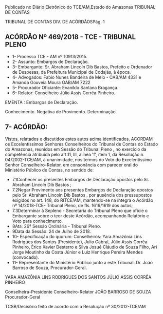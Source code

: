 Publicado  no  Diário Eletrônico do TCE/AM,Estado do Amazonas TRIBUNAL DE CONTAS

TRIBUNAL DE CONTAS DIV. DE  ACÓRDÃOSPág. 1

## ACÓRDÃO Nº 469/2018 - TCE - TRIBUNAL PLENO

- 1- Processo TCE - AM nº 10913/2015.
- 2- Assunto: Embargos de Declaração.
- 3- Embargante: Sr.  Abraham  Lincoln  Dib  Bastos,  Prefeito  e  Ordenador  de  Despesas,  da Prefeitura Municipal de Codajás, à época.
- 4- Advogados: Fabio Nunes Bandeira de Melo - OAB/AM 4331 e Amanda Gouveia Moura OAB/AM 7222
- 5- Procurador Oficiante: Evanildo Santana Bragança.
- 6- Relator: Conselheiro Júlio Assis Corrêa Pinheiro.

EMENTA : Embargos de Declaração.

Conhecimento. Negativa de Provimento. Determinação.

## 7- ACÓRDÃO:

Vistos,  relatados  e  discutidos  estes  autos  acima  identificados, ACORDAM os Excelentíssimos  Senhores  Conselheiros  do  Tribunal  de  Contas  do  Estado  do  Amazonas, reunidos em Sessão do Tribunal Pleno , no exercício da competência atribuída pelo art.11, III, alínea 'f', item 1, da Resolução n. 04/2002-TCE/AM, à unanimidade, nos termos do Voto do Excelentíssimo Senhor Conselheiro-Relator, em consonância com parecer oral do Ministério Público de Contas, no sentido de:

- 7.1Conhecer os  presentes  Embargos  de  Declaração  opostos  pelo Sr. Abraham Lincoln Dib Bastos ;
- 7.2Negar Provimento aos presentes Embargos de Declaração opostos pelo Sr. Abraham  Lincoln  Dib  Bastos , por  ausência  dos  pressupostos exigidos no art. 148, do RITCE/AM, mantendo-se na íntegra o Acórdão nº 14/2018-TCE- Tribunal Pleno, de fls. 1616/1619 dos autos;
- 7.3Determinar à  Sepleno  -  Secretaria  do  Tribunal  Pleno que  oficie  o Embargante sobre o teor deste Acórdão, acompanhando Relatório e Voto para conhecimento.
- 8Ata: 26ª Sessão Ordinária - Tribunal Pleno.
- 9Data da Sessão: 24 de Julho de 2018.
- 10- Especificação  do  quorum: Conselheiros:  Yara  Amazônia  Lins  Rodrigues  dos  Santos (Presidente), Julio Cabral, Júlio Assis Corrêa Pinheiro, Érico Xavier Desterro e Silva Josué Cláudio  de  Souza  Filho,  Ari  Jorge  Moutinho  da  Costa  Júnior  e  Luiz  Henrique  Pereira Mendes (convocado).
- 11- Representante  do  Ministério  Público  junto  a  este  Tribunal: Dr. João  Barroso  de Souza, Procurador-Geral.

YARA AMAZÔNIA LINS RODRIGUES DOS SANTOS JÚLIO ASSIS CORRÊA PINHEIRO

Conselheira-Presidente Conselheiro-Relator JOÃO BARROSO DE SOUZA Procurador-Geral

TCSB/Decisório feito de acordo com a Resolução nº 30/2012-TCE/AM